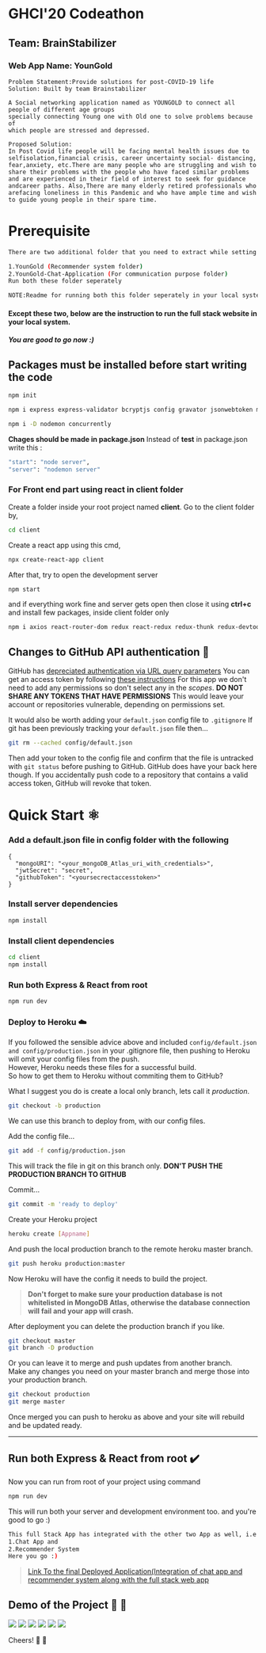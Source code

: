 # GHCI'20 Codeathon
## Team: BrainStabilizer
### Web App Name: YounGold

```
Problem Statement:Provide solutions for post-COVID-19 life
Solution: Built by team Brainstabilizer

A Social networking application named as YOUNGOLD to connect all people of different age groups
specially connecting Young one with Old one to solve problems because of
which people are stressed and depressed.

Proposed Solution:
In Post Covid life people will be facing mental health issues due to selfisolation,financial crisis, career uncertainty social- distancing, fear,anxiety, etc.There are many people who are struggling and wish to share their problems with the people who have faced similar problems and are experienced in their field of interest to seek for guidance andcareer paths. Also,There are many elderly retired professionals who arefacing loneliness in this Pandemic and who have ample time and wish to guide young people in their spare time.

```

# Prerequisite

```bash
There are two additional folder that you need to extract while setting it up locally,

1.YounGold (Recommender system folder)
2.YounGold-Chat-Application (For communication purpose folder)
Run both these folder seperately

NOTE:Readme for running both this folder seperately in your local system is available inside it.
 ```
#### Except these two, below are the instruction to run the full stack website in your local system.
 
##### You are good to go now :)

## Packages must be installed before start writing the code


```bash
npm init
```

```bash
npm i express express-validator bcryptjs config gravator jsonwebtoken mongoose request
 ```

 ```bash
 npm i -D nodemon concurrently
 ```

**Chages should be made in package.json** Instead of **test** in package.json write this :

```bash
"start": "node server",
"server": "nodemon server"
```

### For Front end part using react in client folder

Create a folder inside your root project named **client**.
Go to the client folder by,

```bash
cd client
```

Create a react app using this cmd,

```bash
npx create-react-app client
```

After that, try to open the development server

```bash
npm start

```

and if everything work fine and server gets open then close it using **ctrl+c** and install few packages, inside client folder only

```bash
npm i axios react-router-dom redux react-redux redux-thunk redux-devtools-extension moment react-moment
```

## Changes to GitHub API authentication :octopus:


GitHub has [depreciated authentication via URL query parameters](https://developer.github.com/changes/2019-11-05-deprecated-passwords-and-authorizations-api/#authenticating-using-query-parameters)
You can get an access token by following [these instructions](https://help.github.com/en/github/authenticating-to-github/creating-a-personal-access-token-for-the-command-line)
For this app we don't need to add any permissions so don't select any in the _scopes_.
**DO NOT SHARE ANY TOKENS THAT HAVE PERMISSIONS**
This would leave your account or repositories vulnerable, depending on permissions set.

It would also be worth adding your `default.json` config file to `.gitignore`
If git has been previously tracking your `default.json` file then...

```bash
git rm --cached config/default.json
```

Then add your token to the config file and confirm that the file is untracked with `git status` before pushing to GitHub.
GitHub does have your back here though. If you accidentally push code to a repository that contains a valid access token, GitHub will revoke that token.

# Quick Start :atom_symbol:

### Add a default.json file in config folder with the following

```
{
  "mongoURI": "<your_mongoDB_Atlas_uri_with_credentials>",
  "jwtSecret": "secret",
  "githubToken": "<yoursecrectaccesstoken>"
}
```

### Install server dependencies

```bash
npm install
```

### Install client dependencies

```bash
cd client
npm install
```

### Run both Express & React from root

```bash
npm run dev
```

### Deploy to Heroku :cloud:	

If you followed the sensible advice above and included `config/default.json` `and config/production.json` in your .gitignore file, then pushing to Heroku will omit your config files from the push.  
However, Heroku needs these files for a successful build.  
So how to get them to Heroku without commiting them to GitHub?

What I suggest you do is create a local only branch, lets call it _production_.

```bash
git checkout -b production
```

We can use this branch to deploy from, with our config files.

Add the config file...

```bash
git add -f config/production.json
```

This will track the file in git on this branch only. **DON'T PUSH THE PRODUCTION BRANCH TO GITHUB**

Commit...

```bash
git commit -m 'ready to deploy'
```

Create your Heroku project

```bash
heroku create [Appname]
```

And push the local production branch to the remote heroku master branch.

```bash
git push heroku production:master
```

Now Heroku will have the config it needs to build the project.

> **Don't forget to make sure your production database is not whitelisted in MongoDB Atlas, otherwise the database connection will fail and your app will crash.**

After deployment you can delete the production branch if you like.

```bash
git checkout master
git branch -D production
```

Or you can leave it to merge and push updates from another branch.  
Make any changes you need on your master branch and merge those into your production branch.

```bash
git checkout production
git merge master
```

Once merged you can push to heroku as above and your site will rebuild and be updated ready.

---

## Run both Express & React from root :heavy_check_mark:

Now you can run from root of your project using command

```bash
npm run dev
```

This will run both your server and development environment too.
and you're good to go :)

```bash
This full Stack App has integrated with the other two App as well, i.e
1.Chat App and
2.Recommender System
Here you go :)
```
> [Link To the final Deployed Application(Integration of chat app and recommender system along with the full stack web app](https://youngold-app.herokuapp.com/)

## Demo of the Project :rocket: :100:
![](https://github.com/poojarathore30/GHCI-20_CODEATHON_YounGold_/master/images/aa.PNG)
![](https://github.com/poojarathore30/GHCI-20_CODEATHON_YounGold_/master/images/f.PNG)
![](https://github.com/poojarathore30/GHCI-20_CODEATHON_YounGold_/master/images/b.PNG)
![](https://github.com/poojarathore30/GHCI-20_CODEATHON_YounGold_/master/images/a.PNG)
![](https://github.com/poojarathore30/GHCI-20_CODEATHON_YounGold_/master/images/d.PNG)
![](https://github.com/poojarathore30/GHCI-20_CODEATHON_YounGold_/master/images/e.PNG)






Cheers! :rocket: :100:	
